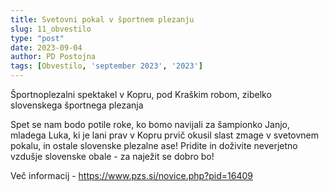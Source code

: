 ```yaml
---
title: Svetovni pokal v športnem plezanju
slug: 11_obvestilo
type: "post"
date: 2023-09-04
author: PD Postojna
tags: [Obvestilo, 'september 2023', '2023']
---
```


Športnoplezalni spektakel v Kopru, pod Kraškim robom, zibelko slovenskega športnega plezanja

Spet se nam bodo potile roke, ko bomo navijali za šampionko Janjo, mladega Luka, ki je lani prav v Kopru prvič okusil slast zmage v svetovnem pokalu, in ostale slovenske plezalne ase! Pridite in doživite neverjetno vzdušje slovenske obale - za naježit se dobro bo!

Več informacij - https://www.pzs.si/novice.php?pid=16409
